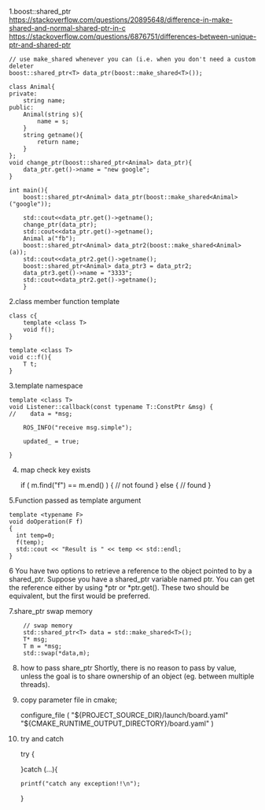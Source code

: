 1.boost::shared_ptr
https://stackoverflow.com/questions/20895648/difference-in-make-shared-and-normal-shared-ptr-in-c
https://stackoverflow.com/questions/6876751/differences-between-unique-ptr-and-shared-ptr
    
    // use make_shared whenever you can (i.e. when you don't need a custom deleter
    boost::shared_ptr<T> data_ptr(boost::make_shared<T>());
    
    class Animal{
    private:
        string name;
    public:
        Animal(string s){
            name = s;
        }
        string getname(){
            return name;
        }
    };
    void change_ptr(boost::shared_ptr<Animal> data_ptr){
        data_ptr.get()->name = "new google";
    }
    
    int main(){
        boost::shared_ptr<Animal> data_ptr(boost::make_shared<Animal>("google"));
    
        std::cout<<data_ptr.get()->getname();
        change_ptr(data_ptr);
        std::cout<<data_ptr.get()->getname();
        Animal a("fb");
        boost::shared_ptr<Animal> data_ptr2(boost::make_shared<Animal>(a));
        std::cout<<data_ptr2.get()->getname();
        boost::shared_ptr<Animal> data_ptr3 = data_ptr2;
        data_ptr3.get()->name = "3333";
        std::cout<<data_ptr2.get()->getname();
        }
    
2.class member function template

    class c{
        template <class T> 
        void f();
    }
    
    template <class T> 
    void c::f(){
        T t;
    }
3.template namespace

    template <class T>
    void Listener::callback(const typename T::ConstPtr &msg) {
    //    data = *msg;
    
        ROS_INFO("receive msg.simple");
    
        updated_ = true;
    
    }
    

4. map check key exists


    if ( m.find("f") == m.end() ) {
      // not found
    } else {
      // found
    }
    

5.Function passed as template argument

    template <typename F>
    void doOperation(F f)
    {
      int temp=0;
      f(temp);
      std::cout << "Result is " << temp << std::endl;
    }
    
    
6
You have two options to retrieve a reference to the object pointed to by a shared_ptr. 
Suppose you have a shared_ptr variable named ptr. You can get the reference either by using *ptr or *ptr.get(). 
These two should be equivalent, but the first would be preferred.

7.share_ptr swap memory 

        // swap memory
        std::shared_ptr<T> data = std::make_shared<T>();
        T* msg;
        T m = *msg;
        std::swap(*data,m);
        
8. how to pass share_ptr
Shortly, there is no reason to pass by value, unless the goal is to share ownership of an object (eg. between multiple threads).
9. copy parameter file in cmake;


    
    configure_file (
            "${PROJECT_SOURCE_DIR}/launch/board.yaml"
            "${CMAKE_RUNTIME_OUTPUT_DIRECTORY}/board.yaml"
    )
    
10. try and catch



    try {
    
    }catch (...){
    
        printf("catch any exception!!\n");
    }